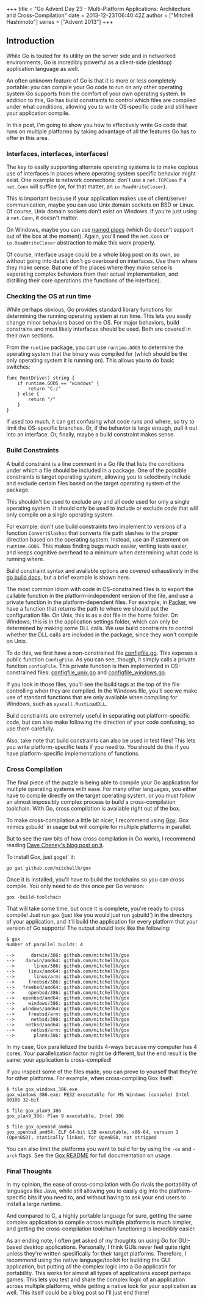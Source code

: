 +++
title = "Go Advent Day 23 - Multi-Platform Applications: Architecture and Cross-Compilation"
date = 2013-12-23T06:40:42Z
author = ["Mitchell Hashimoto"]
series = ["Advent 2013"]
+++

## Introduction

While Go is touted for its utility on the server side and in networked
environments, Go is incredibly powerful as a client-side (desktop)
application language as well.

An often unknown feature of Go is that it is more or less completely
portable: you can compile your Go code to run on any other operating
system Go supports from the comfort of your own operating system. In
addition to this, Go has build constraints to control which files are compiled
under what conditions, allowing you to write OS-specific code and still have
your application compile.

In this post, I'm going to show you how to effectively write Go code
that runs on multiple platforms by taking advantage of all the features
Go has to offer in this area.

### Interfaces, interfaces, interfaces!

The key to easily supporting alternate operating systems is to make
copious use of interfaces in places where operating system specific behavior
might exist. One example is network connections: don't use a `net.TCPConn`
if a `net.Conn` will suffice (or, for that matter, an `io.ReadWriteCloser`).

This is important because if your application makes use of client/server
communication, maybe you can use Unix domain sockets on BSD or Linux. Of
course, Unix domain sockets don't exist on Windows. If you're just using
a `net.Conn`, it doesn't matter.

On Windows, maybe you can use [named pipes](http://msdn.microsoft.com/en-us/library/windows/desktop/aa365590(v=vs.85).aspx)
(which Go doesn't support out of the box at the moment). Again, you'll
need the `net.Conn` or `io.ReadWriteCloser` abstraction to make this work
properly.

Of course, interface usage could be a whole blog post on its own, so without
going into detail: don't go overboard on interfaces. Use them where they make
sense. But one of the places where they make sense is separating complex
behaviors from their actual implementation, and distilling their core
operations (the functions of the interface).

### Checking the OS at run time

While perhaps obvious, Go provides standard library functions for determining
the running operating system at run time. This lets you easily change minor
behaviors based on the OS. For major behaviors, build constrains and most
likely interfaces should be used. Both are covered in their own sections.

From the `runtime` package, you can use `runtime.GOOS` to determine the
operating system that the binary was compiled for (which should be the only
operating system it is running on). This allows you to do basic switches:

    func RootDrive() string {
        if runtime.GOOS == "windows" {
            return "C:/"
        } else {
            return "/"
        }
    }

If used too much, it can get confusing what code runs and where, so try to
limit the OS-specific branches. Or, if the behavior is large enough, pull
it out into an interface. Or, finally, maybe a build constraint makes sense.

### Build Constraints

A build constraint is a line comment in a Go file that lists the conditions
under which a file should be included in a package. One of the possible
constraints is target operating system, allowing you to selectively include
and exclude certain files based on the target operating system of the package.

This shouldn't be used to exclude any and all code used
for only a single operating system. It should only be used to include or
exclude code that will only compile on a single operating system.

For example: don't use build constraints two implement to versions of a
function `ConvertSlashes` that converts file path slashes to the proper
direction based on the operating system. Instead, use an if statement
on `runtime.GOOS`. This makes finding bugs much easier, writing tests easier,
and keeps cognitive overhead to a minimum when determining what code
is running where.

Build constraint syntax and available options are covered exhaustively in
the [go build docs](http://golang.org/pkg/go/build/), but a brief example
is shown here.

The most common idiom with code in OS-constrained files is to export the
callable function in the platform-independent version of the file, and use
a private function in the platform-dependent files. For example, in
[Packer](http:/www.packer.io), we have a function that returns the path
to where we should put the configuration file. On Unix, this is as a dot file
in the home folder. On Windows, this is in the application settings folder,
which can only be determined by making some DLL calls. We use build constraints
to control whether the DLL calls are included in the package, since they
won't compile on Unix.

To do this, we first have a non-constrained file
[configfile.go](https://github.com/mitchellh/packer/blob/7c9c7afd828b63211d0586e5ed032d21e20d042a/configfile.go). This exposes a public function `ConfigFile`. As you can
see, though, it simply calls a private function `configFile`. This private
function is then implemented in OS-constrained files:
[configfile_unix.go](https://github.com/mitchellh/packer/blob/7c9c7afd828b63211d0586e5ed032d21e20d042a/configfile_unix.go) and
[configfile_windows.go](https://github.com/mitchellh/packer/blob/7c9c7afd828b63211d0586e5ed032d21e20d042a/configfile_windows.go).

If you look in those files, you'll see the build tags at the top of the
file controlling when they are compiled. In the Windows file, you'll see
we make use of standard functions that are only available when compiling for Windows,
such as `syscall.MustLoadDLL`.

Build constraints are extremely useful in separating out platform-specific
code, but can also make following the direction of your code confusing,
so use them carefully.

Also, take note that build constraints can also be used in test files! This
lets you write platform-specific tests if you need to. You should do this if
you have platform-specific implementations of functions.

### Cross Compilation

The final piece of the puzzle is being able to compile your Go application
for multiple operating systems with ease. For many other languages, you either
have to compile directly on the target operating system, or you must follow
an almost impossibly complex process to build a cross-compilation toolchain.
With Go, cross compilation is available right out of the box.

To make cross-compilation a little bit nicer, I recommend using
[Gox](https://github.com/mitchellh/gox). Gox mimics `go`build` in usage
but will compile for multiple platforms in parallel.

But to see the raw bits of how cross compilation in Go works, I
recommend reading [Dave Cheney's blog post on it](http://dave.cheney.net/2013/07/09/an-introduction-to-cross-compilation-with-go-1-1).

To install Gox, just `go`get` it:

    go get github.com/mitchellh/gox

Once it is installed, you'll have to build the toolchains so you can cross
compile. You only need to do this once per Go version:

    gox -build-toolchain

That will take some time, but once it is complete, you're ready to cross
compile! Just run `gox` (just like you would just run `go`build`) in the
directory of your application, and it'll build the application for every
platform that your version of Go supports! The output should look like the
following:

    $ gox
    Number of parallel builds: 4

    -->      darwin/386: github.com/mitchellh/gox
    -->    darwin/amd64: github.com/mitchellh/gox
    -->       linux/386: github.com/mitchellh/gox
    -->     linux/amd64: github.com/mitchellh/gox
    -->       linux/arm: github.com/mitchellh/gox
    -->     freebsd/386: github.com/mitchellh/gox
    -->   freebsd/amd64: github.com/mitchellh/gox
    -->     openbsd/386: github.com/mitchellh/gox
    -->   openbsd/amd64: github.com/mitchellh/gox
    -->     windows/386: github.com/mitchellh/gox
    -->   windows/amd64: github.com/mitchellh/gox
    -->     freebsd/arm: github.com/mitchellh/gox
    -->      netbsd/386: github.com/mitchellh/gox
    -->    netbsd/amd64: github.com/mitchellh/gox
    -->      netbsd/arm: github.com/mitchellh/gox
    -->       plan9/386: github.com/mitchellh/gox

In my case, Gox parallelized the builds 4-ways because my computer has
4 cores. Your parallelization factor might be different, but the end result
is the same: your application is cross-compiled!

If you inspect some of the files made, you can prove to yourself that
they're for other platforms. For example, when cross-compiling Gox itself:

    $ file gox_windows_386.exe
    gox_windows_386.exe: PE32 executable for MS Windows (console) Intel 80386 32-bit

    $ file gox_plan9_386
    gox_plan9_386: Plan 9 executable, Intel 386

    $ file gox_openbsd_amd64
    gox_openbsd_amd64: ELF 64-bit LSB executable, x86-64, version 1 (OpenBSD), statically linked, for OpenBSD, not stripped

You can also limit the platforms you want to build for by using the `-os`
and `-arch` flags. See the
[Gox README](https://github.com/mitchellh/gox/blob/master/README.md) for
full documentation on usage.

### Final Thoughts

In my opinion, the ease of cross-compilation with Go rivals the portability
of languages like Java, while still allowing you to easily dig into the
platform-specific bits if you need to, and without having to ask your end users
to install a large runtime.

And compared to C, a highly portable language for sure, getting the same
complex application to compile across multiple platforms is much simpler, and
getting the cross-compilation toolchain functioning is incredibly easier.

As an ending note, I often get asked of my thoughts on using Go for GUI-based
desktop applications. Personally, I think GUIs never feel quite right unless
they're written specifically for their target platforms. Therefore, I recommend
using the native language/toolkit for building the GUI application, but
putting all the complex logic into a Go applicatin for portability. This works
for almost all types of applications except perhaps games. This lets you
test and share the complex logic of an application across multiple platforms,
while getting a native look for your application as well. This itself could
be a blog post so I'll just end there!
